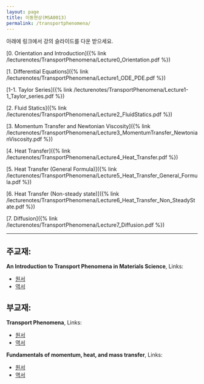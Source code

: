 ```yaml
---
layout: page
title: 이동현상(MSA0013)
permalink: /transportphenomena/
---
```




아래에 링크에서 강의 슬라이드를 다운 받으세요.

[0. Orientation and Introduction]({% link /lecturenotes/TransportPhenomena/Lecture0_Orientation.pdf %})

[1. Differential Equations]({% link /lecturenotes/TransportPhenomena/Lecture1_ODE_PDE.pdf %})

[1-1. Taylor Series]({% link /lecturenotes/TransportPhenomena/Lecture1-1_Taylor_series.pdf %})

[2. Fluid Statics]({% link /lecturenotes/TransportPhenomena/Lecture2_FluidStatics.pdf %})

[3. Momentum Transfer and Newtonian Viscosity]({% link /lecturenotes/TransportPhenomena/Lecture3_MomentumTransfer_NewtonianViscosity.pdf %})

[4. Heat Transfer]({% link /lecturenotes/TransportPhenomena/Lecture4_Heat_Transfer.pdf %})

[5. Heat Transfer (General Formula)]({% link /lecturenotes/TransportPhenomena/Lecture5_Heat_Transfer_General_Formula.pdf %})

[6. Heat Transfer (Non-steady state)]({% link /lecturenotes/TransportPhenomena/Lecture6_Heat_Transfer_Non_SteadyState.pdf %})

[7. Diffusion]({% link /lecturenotes/TransportPhenomena/Lecture7_Diffusion.pdf %})

--------------------------------
## 주교재:

**An Introduction to Transport Phenomena in Materials Science**, Links:
- [원서](https://www.amazon.com/Introduction-Transport-Phenomena-Materials-Engineering/dp/1606503553/ref=sr_1_1?ie=UTF8&qid=1515552114&sr=8-1&keywords=An+Introduction+to+Transport+Phenomena+in+Materials+Science)
- [역서](http://book.daum.net/detail/book.do?bookid=KOR9788945020574)

## 부교재:

**Transport Phenomena**, Links:
- [원서](http://book.daum.net/detail/book.do?bookid=KOR9788971292631)
- [역서](http://book.daum.net/detail/book.do?bookid=ENG6100470115397)

**Fundamentals of momentum, heat, and mass transfer**, Links:
- [원서](http://book.daum.net/detail/book.do?bookid=BOK00021710196KA)
- [역서](http://book.daum.net/detail/book.do?bookid=BOK00028678766AL)
